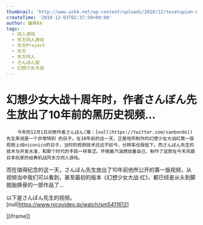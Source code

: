 ```yaml
---
thumbnail: 'http://www.uzkk.net/wp-content/uploads/2018/12/tesetupian-825x400.jpg'
createTime: '2018-12-03T02:37:50+00:00'
author: 幽紫kk
tags:
  - 同人游戏
  - 东方同人游戏
  - 东方Project
  - 东方
  - 东方同人
  - さんぼん堂
  - 幻想少女大战
---
```


# 幻想少女大战十周年时，作者さんぼん先生放出了10年前的黑历史视频…

		今年的12月1日对原作者さんぼん(推：[null|https://twitter.com/sanbondo])先生来说是一个非常特别 的日子。在10年前的这一天，正是他所制作的幻想少女大战红第一版视频上线niconico的日子。当时的视频技术还远不如今，分辨率也很低下。而さんぼん先生的技术与开发水准，和那个时代的手段一样青涩。怀揣着汽油燃烧着自己，制作了这款在今天风靡日本玩家的经典机战风东方同人游戏。

而在值得纪念的这一天，さんぼん先生放出了10年前他所公开的第一版视频，从视频当中我们可以看到，甚至最初的版本《幻想少女大战·红》，都已经是从头到脚脱胎换骨的一部作品了…

以下是さんぼん先生的视频。[null|https://www.nicovideo.jp/watch/sm5411612]

[[iframe]]
